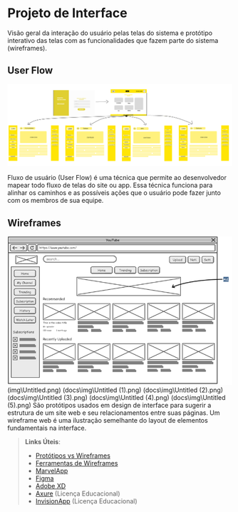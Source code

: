 
# Projeto de Interface

Visão geral da interação do usuário pelas telas do sistema e protótipo interativo das telas com as funcionalidades que fazem parte do sistema (wireframes).


## User Flow

![Exemplo de UserFlow](docs\img\workflow.png)

Fluxo de usuário (User Flow) é uma técnica que permite ao desenvolvedor mapear todo fluxo de telas do site ou app. Essa técnica funciona para alinhar os caminhos e as possíveis ações que o usuário pode fazer junto com os membros de sua equipe.

## Wireframes

![Exemplo de Wireframe](img/wireframe-example.png) 
(img\Untitled.png)
(docs\img\Untitled (1).png)
(docs\img\Untitled (2).png)
(docs\img\Untitled (3).png)
(docs\img\Untitled (4).png)
(docs\img\Untitled (5).png)
São protótipos usados em design de interface para sugerir a estrutura de um site web e seu relacionamentos entre suas páginas. Um wireframe web é uma ilustração semelhante do layout de elementos fundamentais na interface.
 
> **Links Úteis**:
> - [Protótipos vs Wireframes](https://www.nngroup.com/videos/prototypes-vs-wireframes-ux-projects/)
> - [Ferramentas de Wireframes](https://rockcontent.com/blog/wireframes/)
> - [MarvelApp](https://marvelapp.com/developers/documentation/tutorials/)
> - [Figma](https://www.figma.com/)
> - [Adobe XD](https://www.adobe.com/br/products/xd.html#scroll)
> - [Axure](https://www.axure.com/edu) (Licença Educacional)
> - [InvisionApp](https://www.invisionapp.com/) (Licença Educacional)
